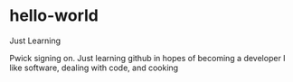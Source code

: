 # hello-world

Just Learning

Pwick signing on. Just learning github in hopes of becoming a developer
I like software, dealing with code, and cooking
